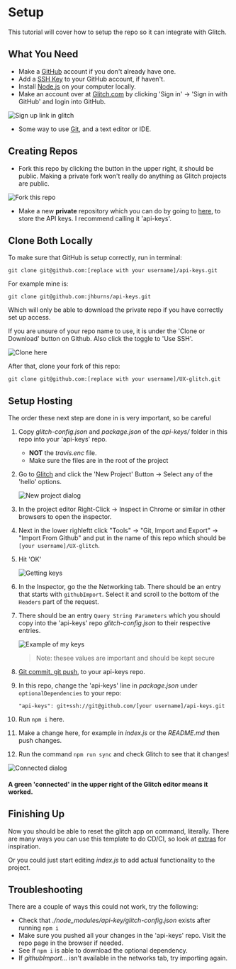 # Setup

This tutorial will cover how to setup the repo so it can integrate with Glitch.

## What You Need

- Make a [GitHub](https://github.com/) account if you don't already have one.
- Add a [SSH Key](https://help.github.com/en/articles/generating-a-new-ssh-key-and-adding-it-to-the-ssh-agent) to your GitHub account, if haven't.
- Install [Node.js](https://nodejs.org) on your computer locally.
- Make an account over at [Glitch.com](https://glitch.com/) by clicking 'Sign in' -> 'Sign in with GitHub' and login into GitHub.

![Sign up link in glitch](/Documentation/img/github-glitch.png)

- Some way to use [Git](https://git-scm.com/), and a text editor or IDE.

## Creating Repos
- Fork this repo by clicking the button in the upper right, it should be public. Making a private fork won't really do anything as Glitch projects are public.

![Fork this repo](/Documentation/img/fork-glitch.png)

- Make a new **private** repository which you can do by going to [here](https://github.com/), to store the API keys. I recommend calling it 'api-keys'.

## Clone Both Locally

To make sure that GitHub is setup correctly, run in terminal:
 
 `git clone git@github.com:[replace with your username]/api-keys.git`
 
For example mine is:

`git clone git@github.com:jhburns/api-keys.git`

Which will only be able to download the private repo if you have correctly set up access.  

If you are unsure of your repo name to use, it is under the 'Clone or Download' button on Github. Also click the toggle to 'Use SSH'.

![Clone here](/Documentation/img/clone-through-github.png)

After that, clone your fork of this repo:

 `git clone git@github.com:[replace with your username]/UX-glitch.git`
 
## Setup Hosting
The order these next step are done in is very important, so be careful

1. Copy *glitch-config.json* and *package.json* of the *api-keys/* folder in this repo into your 'api-keys' repo.
    - **NOT** the *travis.enc* file.
    - Make sure the files are in the root of the project
1. Go to [Glitch](Glitch.com) and click the 'New Project' Button -> Select any of the 'hello' options.

    ![New project dialog](/Documentation/img/hello.png)

1. In the project editor Right-Click -> Inspect in Chrome or similar in other browsers to open the inspector.
1. Next in the lower righleftt click "Tools" -> "Git, Import and Export" -> "Import From Github" and put in the name of this repo which should be `[your username]/UX-glitch`.
1. Hit 'OK'
    
    ![Getting keys](/Documentation/img/getting-keys.png)
    
1. In the Inspector, go the the Networking tab. There should be an entry that starts with `githubImport`. Select it and scroll to the bottom of the `Headers` part of the request.
1. There should be an entry `Query String Parameters` which you should copy into the 'api-keys' repo *glitch-config.json* to their respective entries.

    ![Example of my keys](/Documentation/img/my-keys.png)
    
    > Note: thesee values are important and should be kept secure
1. [Git commit, git push](http://git.huit.harvard.edu/guide/), to your api-keys repo.
1. In this repo, change the 'api-keys' line in *package.json* under `optionalDependencies` to your repo:
    
    `"api-keys": git+ssh://git@github.com/[your username]/api-keys.git` 

1. Run `npm i` here.
1. Make a change here, for example in *index.js* or the *README.md* then push changes.
1. Run the command `npm run sync` and check Glitch to see that it changes!

![Connected dialog](/Documentation/img/connected-glitch.png) 

#### A green 'connected' in the upper right of the Glitch editor means it worked.

## Finishing Up 

Now you should be able to reset the glitch app on command, literally. There are many ways you can use this template to do CD/CI, so look at [extras](https://github.com/UXSoc/UX-glitch/blob/master/Documentation/EXTRAS.md) for inspiration.

Or you could just start editing *index.js* to add actual functionality to the project.

## Troubleshooting

There are a couple of ways this could not work, try the following:
- Check that *./node_modules/api-key/glitch-config.json* exists after running `npm i`
- Make sure you pushed all your changes in the 'api-keys' repo. Visit the repo page in the browser if needed.
- See if `npm i` is able to download the optional dependency.
- If *githubImport...* isn't available in the networks tab, try importing again. 

